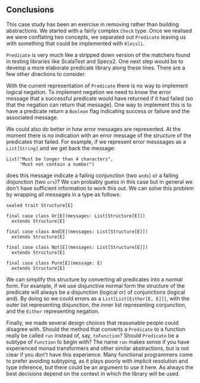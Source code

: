 ## Conclusions

This case study has been an exercise in
removing rather than building abstractions.
We started with a fairly complex `Check` type.
Once we realised we were conflating two concepts,
we separated out `Predicate`
leaving us with something that could be implemented with `Kleisli`.

`Predicate` is very much like a stripped down version
of the matchers found in testing libraries like ScalaTest and Specs2.
One next step would be to develop
a more elaborate predicate library along these lines.
There are a few other directions to consider.

With the current representation of `Predicate`
there is no way to implement logical negation.
To implement negation we need to know the error message
that a successful predicate would have returned if it had failed
(so that the negation can return that message).
One way to implement this is to have a predicate return a `Boolean` flag
indicating success or failure and the associated message.

We could also do better in how error messages are represented.
At the moment there is no indication with an error message
of the structure of the predicates that failed.
For example, if we represent error messsages as a `List[String]`
and we get back the message:

```tut:book:silent
List("Must be longer than 4 characters",
     "Must not contain a number")
```

does this message indicate a failing conjunction (two `ands`)
or a failing disjunction (two `ors`)?
We can probably guess in this case
but in general we don't have sufficient information to work this out.
We can solve this problem by wrapping all messages in a type as follows:

```tut:book:silent
sealed trait Structure[E]

final case class Or[E](messages: List[Structure[E]])
  extends Structure[E]

final case class And[E](messages: List[Structure[E]])
  extends Structure[E]

final case class Not[E](messages: List[Structure[E]])
  extends Structure[E]

final case class Pure[E](message: E)
  extends Structure[E]
```

We can simplify this structure by converting all predicates into a normal form.
For example, if we use disjunctive normal form
the structure of the predicate will always be
a disjunction (logical or) of conjunctions (logical and).
By doing so we could errors as a `List[List[Either[E, E]]]`,
with the outer list representing disjunction,
the inner list representing conjunction,
and the `Either` representing negation.

Finally, we made several design choices
that reasonable people could disagree with.
Should the method that converts a `Predicate` to a function
really be called `run` instead of, say, `toFunction`?
Should `Predicate` be a subtype of `Function` to begin with?
The name `run` makes sense if
you have experienced monad transformers and other similar abstractions,
but is not clear if you don't have this experience.
Many functional programmers come to prefer avoiding subtyping,
as it plays poorly with implicit resolution and type inference,
but there could be an argument to use it here.
As always the best decisions depend on the context
in which the library will be used.
